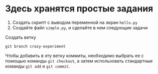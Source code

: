 # Здесь хранятся простые задания

1. Создать скрипт с выводом переменной на экран `hello.py`
2. Создайте файл `simple.py`, и сделайте в нем следующие задачи


Создать ветку

`git branch crazy-experiment`

Чтобы добавить в эту ветку коммиты, необходимо выбрать ее с помощью команды `git checkout`, а затем использовать стандартные команды `git add` и `git commit`.